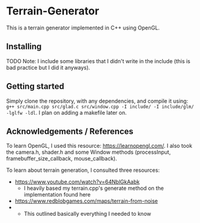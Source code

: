 # Terrain-Generator 
This is a terrain generator implemented in C++ using OpenGL. 

## Installing
TODO
Note: I include some libraries that I didn't write in the include (this is bad practice but I did it anyways). 

## Getting started 
Simply clone the repository, with any dependencies, and compile it using: `g++ src/main.cpp src/glad.c src/window.cpp -I include/ -I include/glm/ -lglfw -ldl`. I plan on adding a makefile later on.

## Acknowledgements / References 
To learn OpenGL, I used this resource: https://learnopengl.com/. I also took the camera.h, shader.h and some Window methods (processInput, framebuffer_size_callback, mouse_callback). 

To learn about terrain generation, I consulted three resources:
- https://www.youtube.com/watch?v=64NblGkAabk 
    - I heavily based my terrain.cpp's generate method  on the implementation found here
- https://www.redblobgames.com/maps/terrain-from-noise
-   - This outlined basically everything I needed to know 
